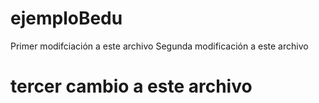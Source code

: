 # ejemploBedu
Primer modifciación a este archivo
Segunda modificación a este archivo
# tercer cambio a este archivo